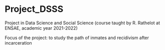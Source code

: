 # Project_DSSS
Project in Data Science and Social Science (course taught by R. Rathelot at ENSAE, academic year 2021-2022) 

Focus of the project: to study the path of inmates and recidivism after incarceration
